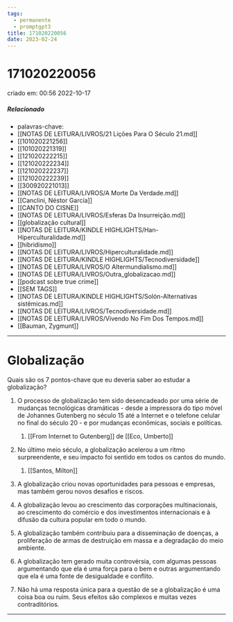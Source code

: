 ```yaml
---
tags:
  - permanente
  - promptgpt3
title: 171020220056
date: 2023-02-24
---
```


# 171020220056

criado em: 00:56 2022-10-17

##### Relacionado

- palavras-chave: 
- [[NOTAS DE LEITURA/LIVROS/21 Lições Para O Século 21.md]]
- [[101020221256]]
- [[101020221319]]
- [[121020222215]]
- [[121020222234]]
- [[121020222237]]
- [[121020222239]]
- [[300920221013]]
- [[NOTAS DE LEITURA/LIVROS/A Morte Da Verdade.md]]
- [[Canclini, Néstor García]]
- [[CANTO DO CISNE]]
- [[NOTAS DE LEITURA/LIVROS/Esferas Da Insurreição.md]]
- [[globalização cultural]]
- [[NOTAS DE LEITURA/KINDLE HIGHLIGHTS/Han-Hiperculturalidade.md]]
- [[hibridismo]]
- [[NOTAS DE LEITURA/LIVROS/Hiperculturalidade.md]]
- [[NOTAS DE LEITURA/KINDLE HIGHLIGHTS/Tecnodiversidade]]
- [[NOTAS DE LEITURA/LIVROS/O Altermundialismo.md]]
- [[NOTAS DE LEITURA/LIVROS/Outra_globalizacao.md]]
- [[podcast sobre true crime]]
- [[SEM TAGS]]
- [[NOTAS DE LEITURA/KINDLE HIGHLIGHTS/Solón-Alternativas sistêmicas.md]]
- [[NOTAS DE LEITURA/LIVROS/Tecnodiversidade.md]]
- [[NOTAS DE LEITURA/LIVROS/Vivendo No Fim Dos Tempos.md]]
- [[Bauman, Zygmunt]]

---

# Globalização

Quais são os 7 pontos-chave que eu deveria saber ao estudar a globalização?

1. O processo de globalização tem sido desencadeado por uma série de mudanças tecnológicas dramáticas - desde a impressora do tipo móvel de Johannes Gutenberg no século 15 até a Internet e o telefone celular no final do século 20 - e por mudanças econômicas, sociais e políticas.
	1. [[From Internet to Gutenberg]] de [[Eco, Umberto]]

2. No último meio século, a globalização acelerou a um ritmo surpreendente, e seu impacto foi sentido em todos os cantos do mundo.
	1. [[Santos, Milton]]

3. A globalização criou novas oportunidades para pessoas e empresas, mas também gerou novos desafios e riscos.

4. A globalização levou ao crescimento das corporações multinacionais, ao crescimento do comércio e dos investimentos internacionais e à difusão da cultura popular em todo o mundo.

5. A globalização também contribuiu para a disseminação de doenças, a proliferação de armas de destruição em massa e a degradação do meio ambiente.

6. A globalização tem gerado muita controvérsia, com algumas pessoas argumentando que ela é uma força para o bem e outras argumentando que ela é uma fonte de desigualdade e conflito.

7. Não há uma resposta única para a questão de se a globalização é uma coisa boa ou ruim. Seus efeitos são complexos e muitas vezes contraditórios.

---
